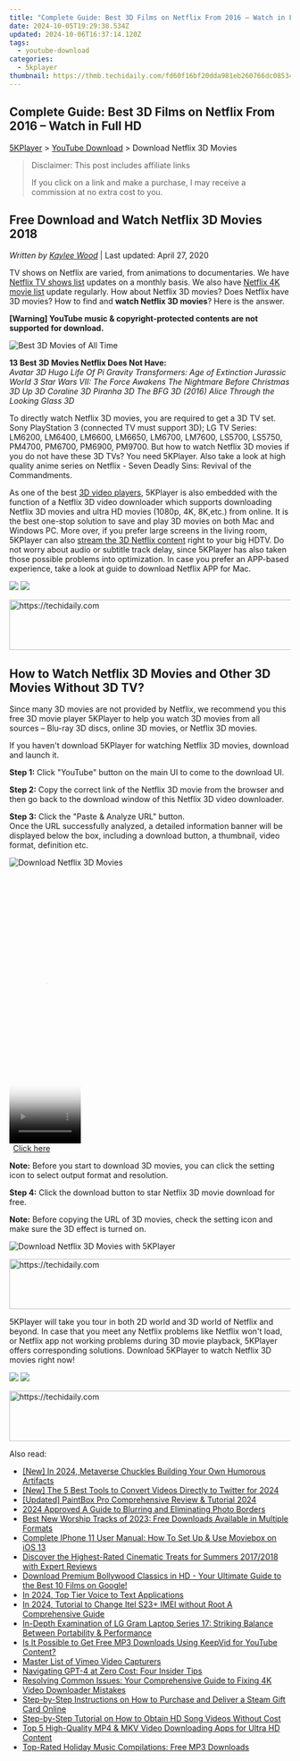 ```yaml
---
title: "Complete Guide: Best 3D Films on Netflix From 2016 – Watch in Full HD"
date: 2024-10-05T19:29:38.534Z
updated: 2024-10-06T16:37:14.120Z
tags:
  - youtube-download
categories:
  - 5kplayer
thumbnail: https://thmb.techidaily.com/fd60f16bf20dda981eb260766dc085349ba6360b3659bdf5766d705fbc85be65.jpg
---
```


## Complete Guide: Best 3D Films on Netflix From 2016 – Watch in Full HD

[5KPlayer](https://tools.techidaily.com/5kplayer/products/) \> [YouTube Download](https://tools.techidaily.com/5kplayer/youtube-download/) \> Download Netflix 3D Movies

>  Disclaimer: This post includes affiliate links
>
>  If you click on a link and make a purchase, I may receive a commission at no extra cost to you.
>

## Free Download and Watch Netflix 3D Movies 2018

 _Written by [Kaylee Wood](https://www.quora.com/profile/Amanda-Hu-21)_ | Last updated: April 27, 2020 

TV shows on Netflix are varied, from animations to documentaries. We have [Netflix TV shows list](https://tools.techidaily.com/5kplayer/airplay/) updates on a monthly basis. We also have [Netflix 4K movie list](https://tools.techidaily.com/5kplayer/airplay/) update regularly. How about Netflix 3D movies? Does Netflix have 3D movies? How to find and **watch Netflix 3D movies**? Here is the answer.

**\[Warning\] YouTube music & copyright-protected contents are not supported for download.**

![Best 3D Movies of All Time](https://www.5kplayer.com/youtube-download/img/5kp-netflix-3d-zjy-41316.jpg) 

**13 Best 3D Movies Netflix Does Not Have:**  
_Avatar 3D_ 
 _Hugo_ 
 _Life Of Pi_ 
 _Gravity_ 
 _Transformers: Age of Extinction_ 
 _Jurassic World 3_ 
 _Star Wars VII: The Force Awakens_ 
 _The Nightmare Before Christmas 3D_ 
 _Up 3D_ 
 _Coraline 3D_ 
 _Piranha 3D_ 
 _The BFG 3D (2016)_ 
 _Alice Through the Looking Glass 3D_  

To directly watch Netflix 3D movies, you are required to get a 3D TV set. Sony PlayStation 3 (connected TV must support 3D); LG TV Series: LM6200, LM6400, LM6600, LM6650, LM6700, LM7600, LS5700, LS5750, PM4700, PM6700, PM6900, PM9700\. But how to watch Netflix 3D movies if you do not have these 3D TVs? You need 5KPlayer. Also take a look at high quality anime series on Netflix - Seven Deadly Sins: Revival of the Commandments.

As one of the best [3D video players](https://tools.techidaily.com/5kplayer/video-music-player/), 5KPlayer is also embedded with the function of a Netflix 3D video downloader which supports downloading Netflix 3D movies and ultra HD movies (1080p, 4K, 8K,etc.) from online. It is the best one-stop solution to save and play 3D movies on both Mac and Windows PC. More over, if you prefer large screens in the living room, 5KPlayer can also [stream the 3D Netflix content](https://tools.techidaily.com/5kplayer/airplay/) right to your big HDTV. Do not worry about audio or subtitle track delay, since 5KPlayer has also taken those possible problems into optimization. In case you prefer an APP-based experience, take a look at guide to download Netflix APP for Mac.

[![](https://www.5kplayer.com/youtube-download/../button/freedownwhitewin.png)](https://tools.techidaily.com/5kplayer/products/) [![](https://www.5kplayer.com/youtube-download/../button/freedownbackmac.png)](https://tools.techidaily.com/5kplayer/products/) 

<!-- affiliate ads begin -->
<a href="https://appsumo.8odi.net/c/5597632/2144282/7443" target="_top" id="2144282">
  <img src="//a.impactradius-go.com/display-ad/7443-2144282" border="0" alt="https://techidaily.com" width="728" height="90"/>
</a>
<img height="0" width="0" src="https://appsumo.8odi.net/i/5597632/2144282/7443" style="position:absolute;visibility:hidden;" border="0" />
<!-- affiliate ads end -->

## How to Watch Netflix 3D Movies and Other 3D Movies Without 3D TV?

Since many 3D movies are not provided by Netflix, we recommend you this free 3D movie player 5KPlayer to help you watch 3D movies from all sources – Blu-ray 3D discs, online 3D movies, or Netflix 3D movies. 

If you haven't download 5KPlayer for watching Netflix 3D movies, download and launch it.

**Step 1:** Click "YouTube" button on the main UI to come to the download UI.

**Step 2:** Copy the correct link of the Netflix 3D movie from the browser and then go back to the download window of this Netflix 3D video downloader.

**Step 3:** Click the "Paste & Analyze URL" button.  
 Once the URL successfully analyzed, a detailed information banner will be displayed below the box, including a download button, a thumbnail, video format, definition etc.

![Download Netflix 3D Movies](https://www.5kplayer.com/youtube-download/img/youtube-0119-01.jpg) 

<!-- affiliate ads begin -->
<span id="1975555">
					<video width="128" height="480" style="cursor:pointer"
           poster="//a.impactradius-go.com/display-clicktoplayimage/1975555.png"
           onclick="if(!this.playClicked){this.play();this.setAttribute('controls',true);this.playClicked=true;}">
	   <source src="//a.impactradius-go.com/display-ad/22993-1975555">
	   <img src="//a.impactradius-go.com/display-clicktoplayimage/1975555.png" style="border: none; height: 100%; width: 100%; object-fit: contain">
	</video>
	<div style="width:80px;text-align:center"><a href="javascript:window.open(decodeURIComponent('https%3A%2F%2Fhomestyler.sjv.io%2Fc%2F5597632%2F1975555%2F22993'), '_blank');void(0);">Click here</a></div>
</span>
<img height="0" width="0" src="https://imp.pxf.io/i/5597632/1975555/22993" style="position:absolute;visibility:hidden;" border="0" />
<!-- affiliate ads end -->

**Note:** Before you start to download 3D movies, you can click the setting icon to select output format and resolution.

**Step 4:**  Click the download button to star Netflix 3D movie download for free.

**Note:** Before copying the URL of 3D movies, check the setting icon and make sure the 3D effect is turned on.

![Download Netflix 3D Movies with 5KPlayer](https://www.5kplayer.com/youtube-download/img/download-3d-moives-xsy-0325.jpg) 

<!-- affiliate ads begin -->
<a href="https://malaysia-healthcare-travel-council.pxf.io/c/5597632/1557743/17382" target="_top" id="1557743">
  <img src="//a.impactradius-go.com/display-ad/17382-1557743" border="0" alt="https://techidaily.com" width="728" height="90"/>
</a>
<img height="0" width="0" src="https://malaysia-healthcare-travel-council.pxf.io/i/5597632/1557743/17382" style="position:absolute;visibility:hidden;" border="0" />
<!-- affiliate ads end -->

5KPlayer will take you tour in both 2D world and 3D world of Netflix and beyond. In case that you meet any Netflix problems like Netflix won't load, or Netflix app not working problems during 3D movie playback, 5KPlayer offers corresponding solutions. Download 5KPlayer to watch Netflix 3D movies right now!

[![](https://www.5kplayer.com/youtube-download/../button/freedownwhitewin.png)](https://tools.techidaily.com/5kplayer/products/) [![](https://www.5kplayer.com/youtube-download/../button/freedownbackmac.png)](https://tools.techidaily.com/5kplayer/products/)

<!-- affiliate ads begin -->
<a href="https://imp.i357552.net/c/5597632/857869/11832" target="_top" id="857869">
  <img src="//a.impactradius-go.com/display-ad/11832-857869" border="0" alt="https://techidaily.com" width="728" height="90"/>
</a>
<img height="0" width="0" src="https://imp.i357552.net/i/5597632/857869/11832" style="position:absolute;visibility:hidden;" border="0" />
<!-- affiliate ads end -->

<ins class="adsbygoogle"
     style="display:block"
     data-ad-format="autorelaxed"
     data-ad-client="ca-pub-7571918770474297"
     data-ad-slot="1223367746"></ins>

<ins class="adsbygoogle"
     style="display:block"
     data-ad-client="ca-pub-7571918770474297"
     data-ad-slot="8358498916"
     data-ad-format="auto"
     data-full-width-responsive="true"></ins>

<span class="atpl-alsoreadstyle">Also read:</span>
<div><ul>
<li><a href="https://vp-tips.techidaily.com/new-in-2024-metaverse-chuckles-building-your-own-humorous-artifacts/"><u>[New] In 2024, Metaverse Chuckles Building Your Own Humorous Artifacts</u></a></li>
<li><a href="https://fox-http.techidaily.com/new-the-5-best-tools-to-convert-videos-directly-to-twitter-for-2024/"><u>[New] The 5 Best Tools to Convert Videos Directly to Twitter for 2024</u></a></li>
<li><a href="https://extra-guidance.techidaily.com/updated-paintbox-pro-comprehensive-review-and-tutorial-2024/"><u>[Updated] PaintBox Pro Comprehensive Review & Tutorial 2024</u></a></li>
<li><a href="https://article-tips.techidaily.com/2024-approved-a-guide-to-blurring-and-eliminating-photo-borders/"><u>2024 Approved A Guide to Blurring and Eliminating Photo Borders</u></a></li>
<li><a href="https://youtube-video-recordings.techidaily.com/best-new-worship-tracks-of-2023-free-downloads-available-in-multiple-formats/"><u>Best New Worship Tracks of 2023: Free Downloads Available in Multiple Formats</u></a></li>
<li><a href="https://youtube-video-recordings.techidaily.com/complete-iphone-11-user-manual-how-to-set-up-and-use-moviebox-on-ios-13/"><u>Complete IPhone 11 User Manual: How To Set Up & Use Moviebox on iOS 13</u></a></li>
<li><a href="https://youtube-video-recordings.techidaily.com/discover-the-highest-rated-cinematic-treats-for-summers-20172018-with-expert-reviews/"><u>Discover the Highest-Rated Cinematic Treats for Summers 2017/2018 with Expert Reviews</u></a></li>
<li><a href="https://youtube-video-recordings.techidaily.com/download-premium-bollywood-classics-in-hd-your-ultimate-guide-to-the-best-10-films-on-google/"><u>Download Premium Bollywood Classics in HD - Your Ultimate Guide to the Best 10 Films on Google!</u></a></li>
<li><a href="https://some-tips.techidaily.com/in-2024-top-tier-voice-to-text-applications/"><u>In 2024, Top Tier Voice to Text Applications</u></a></li>
<li><a href="https://sim-unlock.techidaily.com/in-2024-tutorial-to-change-itel-s23plus-imei-without-root-a-comprehensive-guide-by-drfone-android/"><u>In 2024, Tutorial to Change Itel S23+ IMEI without Root A Comprehensive Guide</u></a></li>
<li><a href="https://buynow-tips.techidaily.com/in-depth-examination-of-lg-gram-laptop-series-17-striking-balance-between-portability-and-performance/"><u>In-Depth Examination of LG Gram Laptop Series 17: Striking Balance Between Portability & Performance</u></a></li>
<li><a href="https://youtube-video-recordings.techidaily.com/is-it-possible-to-get-free-mp3-downloads-using-keepvid-for-youtube-content/"><u>Is It Possible to Get Free MP3 Downloads Using KeepVid for YouTube Content?</u></a></li>
<li><a href="https://vimeo-videos.techidaily.com/master-list-of-vimeo-video-capturers/"><u>Master List of Vimeo Video Capturers</u></a></li>
<li><a href="https://tech-hub.techidaily.com/navigating-gpt-4-at-zero-cost-four-insider-tips/"><u>Navigating GPT-4 at Zero Cost: Four Insider Tips</u></a></li>
<li><a href="https://youtube-video-recordings.techidaily.com/resolving-common-issues-your-comprehensive-guide-to-fixing-4k-video-downloader-mistakes/"><u>Resolving Common Issues: Your Comprehensive Guide to Fixing 4K Video Downloader Mistakes</u></a></li>
<li><a href="https://tech-renaissance.techidaily.com/step-by-step-instructions-on-how-to-purchase-and-deliver-a-steam-gift-card-online/"><u>Step-by-Step Instructions on How to Purchase and Deliver a Steam Gift Card Online</u></a></li>
<li><a href="https://youtube-video-recordings.techidaily.com/step-by-step-tutorial-on-how-to-obtain-hd-song-videos-without-cost/"><u>Step-by-Step Tutorial on How to Obtain HD Song Videos Without Cost</u></a></li>
<li><a href="https://youtube-video-recordings.techidaily.com/top-5-high-quality-mp4-and-mkv-video-downloading-apps-for-ultra-hd-content/"><u>Top 5 High-Quality MP4 & MKV Video Downloading Apps for Ultra HD Content</u></a></li>
<li><a href="https://youtube-video-recordings.techidaily.com/top-rated-holiday-music-compilations-free-mp3-downloads/"><u>Top-Rated Holiday Music Compilations: Free MP3 Downloads</u></a></li>
</ul></div>

